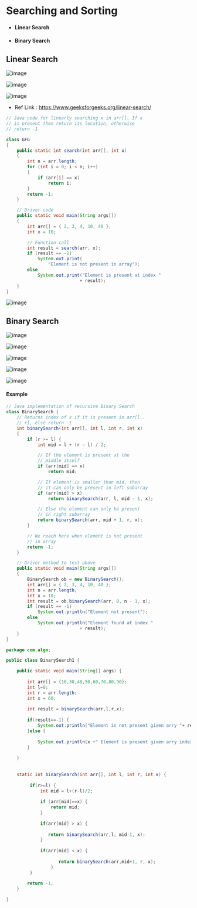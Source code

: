 # Searching and Sorting

* #### Linear Search
* #### Binary Search


## Linear Search

![image](https://user-images.githubusercontent.com/40323661/161802901-71b03da0-4c61-425e-bb1f-1fb5aba81351.png)

![image](https://user-images.githubusercontent.com/40323661/161803044-6c18116a-4e2b-4d81-9797-0b51fd2be2c8.png)

![image](https://user-images.githubusercontent.com/40323661/161803175-ec500670-b204-4776-9ba9-60eb786baddf.png)

* Ref Link : https://www.geeksforgeeks.org/linear-search/

```Java
// Java code for linearly searching x in arr[]. If x
// is present then return its location, otherwise
// return -1

class GFG
{
	public static int search(int arr[], int x)
	{
		int n = arr.length;
		for (int i = 0; i < n; i++)
		{
			if (arr[i] == x)
				return i;
		}
		return -1;
	}

	// Driver code
	public static void main(String args[])
	{
		int arr[] = { 2, 3, 4, 10, 40 };
		int x = 10;

		// Function call
		int result = search(arr, x);
		if (result == -1)
			System.out.print(
				"Element is not present in array");
		else
			System.out.print("Element is present at index "
							+ result);
	}
}

```
![image](https://user-images.githubusercontent.com/40323661/161803675-4b8bd3b5-b4c8-4b1d-8a0e-0d270ddf98ae.png)

## Binary Search
![image](https://user-images.githubusercontent.com/40323661/161907952-8e9ac669-c619-49f8-b662-3542ba0ed4b1.png)

![image](https://user-images.githubusercontent.com/40323661/161907999-339759da-0c9e-4645-a0f8-d36be245a48f.png)

![image](https://user-images.githubusercontent.com/40323661/161908647-6d24ecec-f18d-4784-bf19-c5c2d7d7b600.png)

![image](https://user-images.githubusercontent.com/40323661/161908780-72f83e81-270f-4f83-ac8f-8ae38e277ae7.png)

![image](https://user-images.githubusercontent.com/40323661/161909071-cb86dfe7-02c6-451e-bc43-6aa5fd31fbe1.png)

#### Example
```java
// Java implementation of recursive Binary Search
class BinarySearch {
	// Returns index of x if it is present in arr[l..
	// r], else return -1
	int binarySearch(int arr[], int l, int r, int x)
	{
		if (r >= l) {
			int mid = l + (r - l) / 2;

			// If the element is present at the
			// middle itself
			if (arr[mid] == x)
				return mid;

			// If element is smaller than mid, then
			// it can only be present in left subarray
			if (arr[mid] > x)
				return binarySearch(arr, l, mid - 1, x);

			// Else the element can only be present
			// in right subarray
			return binarySearch(arr, mid + 1, r, x);
		}

		// We reach here when element is not present
		// in array
		return -1;
	}

	// Driver method to test above
	public static void main(String args[])
	{
		BinarySearch ob = new BinarySearch();
		int arr[] = { 2, 3, 4, 10, 40 };
		int n = arr.length;
		int x = 10;
		int result = ob.binarySearch(arr, 0, n - 1, x);
		if (result == -1)
			System.out.println("Element not present");
		else
			System.out.println("Element found at index "
							+ result);
	}
}
```

```Java
package com.algo;

public class BinarySearch1 {

	public static void main(String[] args) {
		
		int arr[] = {10,30,40,50,60,70,80,90};
		int l=0;
		int r = arr.length;
		int x = 60;
		
		int result = binarySearch(arr,l,r,x);
		
		if(result==-1) {
			System.out.println("Element is not present given arry "+ result);
		}else {
			
			System.out.println(x +" Element is present given arry index "+ result);
		}
      
	}
	
	
	static int binarySearch(int arr[], int l, int r, int x) {
		
		 if(r>=l) {
			 int mid = l+(r-l)/2;
			 
			 if (arr[mid]==x) {
				 return mid;
			 }
			 
			 if(arr[mid] > x) {
				 
				return binarySearch(arr,l, mid-1, x);
			 }
			 
			 if(arr[mid] < x) {
				 
					return binarySearch(arr,mid+1, r, x);
				 }
		 }
		
		return -1;
	}

}
```



